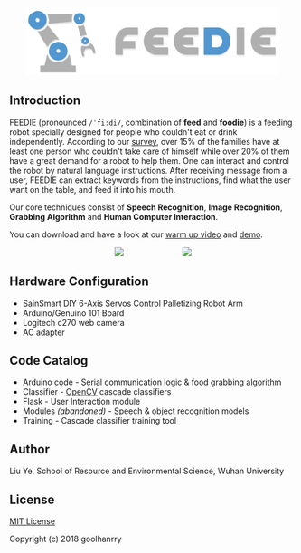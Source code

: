 <p align="center">
  <img width="450" src="Supporting%20files/logo-color.png" />
</p>

## Introduction

FEEDIE (pronounced `/ˈfi:di/`, combination of **feed** and **foodie**) is a feeding robot specially designed for people who couldn't eat or drink independently. According to our [survey](https://github.com/goolhanrry/Feeding-Robot-Demo/blob/master/Supporting%20files/DataAnalysis.pptx?raw=true), over 15% of the families have at least one person who couldn't take care of himself while over 20% of them have a great demand for a robot to help them. One can interact and control the robot by natural language instructions. After receiving message from a user, FEEDIE can extract keywords from the instructions, find what the user want on the table, and feed it into his mouth.

Our core techniques consist of **Speech Recognition**, **Image Recognition**, **Grabbing Algorithm** and **Human Computer Interaction**.

You can download and have a look at our [warm up video](https://github.com/goolhanrry/Feeding-Robot-Demo/blob/master/Supporting%20files/WarmUp.mp4?raw=true) and [demo](https://github.com/goolhanrry/Feeding-Robot-Demo/blob/master/Supporting%20files/Demo.mov?raw=true).

<p align="center">
  <img width="300px" src="Supporting%20files/preview.gif" hspace="50px" />
  <img width="247px" src="Supporting%20files/UI.gif" hspace="50px" />
</p>

## Hardware Configuration

* SainSmart DIY 6-Axis Servos Control Palletizing Robot Arm
* Arduino/Genuino 101 Board
* Logitech c270 web camera
* AC adapter

## Code Catalog

* Arduino code - Serial communication logic & food grabbing algorithm
* Classifier - [OpenCV](https://opencv.org/) cascade classifiers
* Flask - User Interaction module
* Modules *(abandoned)* - Speech & object recognition models
* Training - Cascade classifier training tool

## Author

Liu Ye, School of Resource and Environmental Science, Wuhan University

## License

[MIT License](LICENSE)

Copyright (c) 2018 goolhanrry
